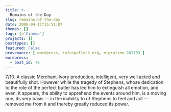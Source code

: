 ```yaml
---
title: >-
  Remains of the Day
slug: remains-of-the-day
date: 2006-04-11T15:51:07
themes: []
tags: [u'Cinema']
projects: []
posttypes: []
featured: False
provenance: [ wordpress, rufuspollock.org, migration-201703 ]
wordpress:
  - post_id: 78
---
```


7/10. A classic Merchant-Ivory production, intelligent, very well acted and beautifully shot. However while the tragedy of Stephens, whose dedication to the role of the perfect butler has led him to extinguish all emotion, and even, it appears, the ability to apprehend the events around him, is a moving one, its very basis -- in the inability to of Stephens to feel and act -- removed me from it and thereby greatly reduced its power.  

